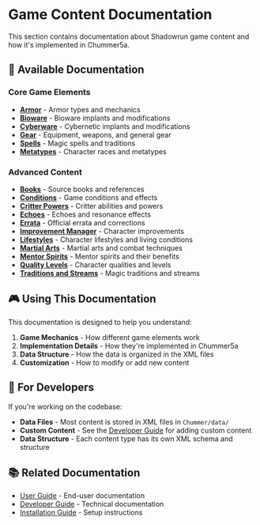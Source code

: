 # Game Content Documentation

This section contains documentation about Shadowrun game content and how it's implemented in Chummer5a.

## 📖 Available Documentation

### Core Game Elements
- **[Armor](Armor.md)** - Armor types and mechanics
- **[Bioware](Bioware.md)** - Bioware implants and modifications
- **[Cyberware](Cyberware.md)** - Cybernetic implants and modifications
- **[Gear](Gear.md)** - Equipment, weapons, and general gear
- **[Spells](Spells.md)** - Magic spells and traditions
- **[Metatypes](Metatypes.md)** - Character races and metatypes

### Advanced Content
- **[Books](Books.md)** - Source books and references
- **[Conditions](Conditions.md)** - Game conditions and effects
- **[Critter Powers](Critter-Powers.md)** - Critter abilities and powers
- **[Echoes](Echoes.md)** - Echoes and resonance effects
- **[Errata](Errata.md)** - Official errata and corrections
- **[Improvement Manager](Improvement-Manager.md)** - Character improvements
- **[Lifestyles](Lifestyles.md)** - Character lifestyles and living conditions
- **[Martial Arts](Martial-Arts.md)** - Martial arts and combat techniques
- **[Mentor Spirits](Mentor-Spirits.md)** - Mentor spirits and their benefits
- **[Quality Levels](Quality-Levels.md)** - Character qualities and levels
- **[Traditions and Streams](Traditions-and-Streams.md)** - Magic traditions and streams

## 🎮 Using This Documentation

This documentation is designed to help you understand:

1. **Game Mechanics** - How different game elements work
2. **Implementation Details** - How they're implemented in Chummer5a
3. **Data Structure** - How the data is organized in the XML files
4. **Customization** - How to modify or add new content

## 🔧 For Developers

If you're working on the codebase:

- **Data Files** - Most content is stored in XML files in `Chummer/data/`
- **Custom Content** - See the [Developer Guide](../developer-guide/) for adding custom content
- **Data Structure** - Each content type has its own XML schema and structure

## 📚 Related Documentation

- [User Guide](../user-guide/) - End-user documentation
- [Developer Guide](../developer-guide/) - Technical documentation
- [Installation Guide](../user-guide/Installation.md) - Setup instructions

